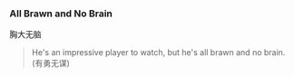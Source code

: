 ### All Brawn and No Brain

胸大无脑

> He's an impressive player to watch, but he's all brawn and no brain.(有勇无谋)
